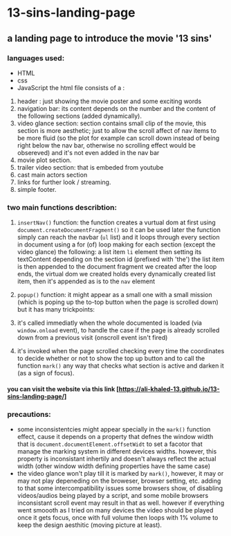 # 13-sins-landing-page
## a landing page to introduce the movie '13 sins'
### languages used:
  * HTML
  * css
  * JavaScript
the html file consists of a :
1. header : just showing the movie poster and some exciting words
2. navigation bar: its content depends on the number and the content of the following sections (added dynamically).
3. video glance section: section contains small clip of the movie, this section is more aesthetic; just to allow the scroll affect of nav items to be more fluid (so the plot for example can scroll down instead of being right below the nav bar, otherwise no scrolling effect would be obsereved) and it's not even added in the nav bar
4. movie plot section.
5. trailer video section: that is embeded from youtube
6. cast main actors section
7. links for further look / streaming.
8. simple footer.

### two main functions describtion: 

1. `insertNav()` function:
the function creates a vurtual dom at first using `document.createDocumentFragment()` so it can be used later
the function simply can reach the navbar (`ul` list) and it loops through every section in document using a for (of) loop making for each section (except the video glance) the following:
a list item `li` element then setting its textContent depending on the section id (prefixed with 'the')
the list item is then appended to the document fragment we created
after the loop ends, the virtual dom we created holds every dynamically created list item, then it's appended as is to the `nav` element

2. `popup()` function: 
it might appear as a small one with a small mission (which is poping up the to-top button when the page is scrolled down)
but it has many trickpoints: 
  1. it's called immediatly when the whole documented is loaded (via `window.onload` event), to handle the case if the page is already scrolled down from a previous visit (onscroll event isn't fired)
  2. it's invoked when the page scrolled checking every time the coordinates to decide whether or not to show the top up button and to call the function `mark()` any way that checks what section is active and darken it (as a sign of focus).
  
#### you can visit the website via this link [https://ali-khaled-13.github.io/13-sins-landing-page/]


### precautions:
- some inconsistentcies might appear specially in the `mark()` function effect, cause it depends on a property that defnes the window width that is `document.documentElement.offsetWidt` to set a facotor that manage the marking system in different devices widths. 
however, this property is inconsistant inhertily and doesn't always reflect the actual width (other window width defining properties have the same case)
- the video glance won't play till it is marked by `mark()`, however,  it may or may not play depeneding on the broweser, browser setting, etc. adding to that some intercompatibility issues some browsers show, of disabling videos/audios being played by a script, and some mobile browsers inconsistant scroll event may result in that as well. however if everything went smoooth as I tried on many devices the video should be played once it gets focus, once with full volume then loops with 1% volume to keep the design aesthitic (moving picture at least).
